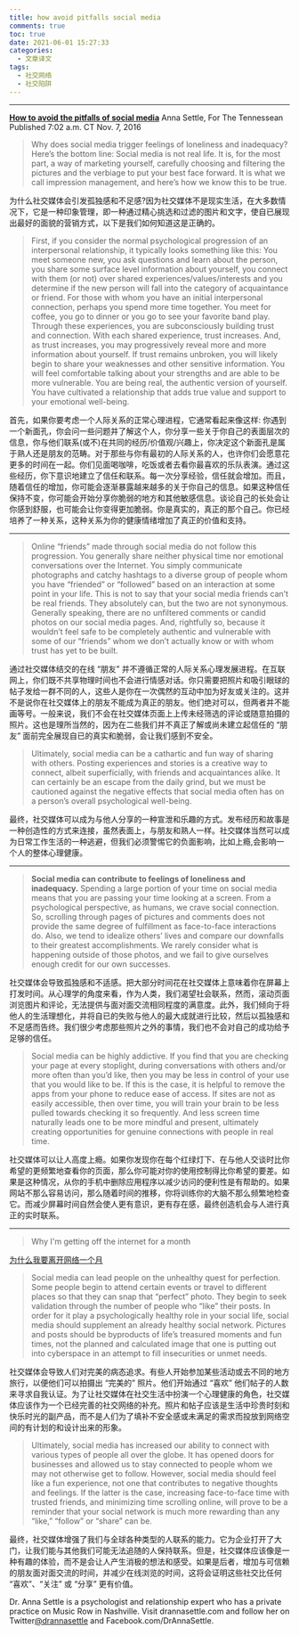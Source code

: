 ```yaml
---
title: how avoid pitfalls social media
comments: true
toc: true
date: 2021-06-01 15:27:33
categories:
  - 文章译文
tags:
  - 社交网络
  - 社交陷阱
---
```


---

**[How to avoid the pitfalls of social media](https://www.tennessean.com/story/life/health/2016/11/07/how-avoid-pitfalls-social-media/93079604/)**
Anna Settle, For The Tennessean
Published 7:02 a.m. CT Nov. 7, 2016

> Why does social media trigger feelings of loneliness and inadequacy? Here’s the bottom line: Social media is not real life. It is, for the most part, a way of marketing yourself, carefully choosing and filtering the pictures and the verbiage to put your best face forward. It is what we call impression management, and here’s how we know this to be true.

为什么社交媒体会引发孤独感和不足感?因为社交媒体不是现实生活，在大多数情况下，它是一种印象管理，即一种通过精心挑选和过滤的图片和文字，使自已展现出最好的面貌的营销方式，以下是我们如何知道这是正确的。

> First, if you consider the normal psychological progression of an interpersonal relationship, it typically looks something like this: You meet someone new, you ask questions and learn about the person, you share some surface level information about yourself, you connect with them (or not) over shared experiences/values/interests and you determine if the new person will fall into the category of acquaintance or friend. For those with whom you have an initial interpersonal connection, perhaps you spend more time together. You meet for coffee, you go to dinner or you go to see your favorite band play. Through these experiences, you are subconsciously building trust and connection. With each shared experience, trust increases. And, as trust increases, you may progressively reveal more and more information about yourself. If trust remains unbroken, you will likely begin to share your weaknesses and other sensitive information. You will feel comfortable talking about your strengths and are able to be more vulnerable. You are being real, the authentic version of yourself. You have cultivated a relationship that adds true value and support to your emotional well-being.

首先，如果你要考虑一个人际关系的正常心理进程，它通常看起来像这样: 你遇到一个新面孔，你会问一些问题并了解这个人，你分享一些关于你自己的表面层次的信息，你与他们联系(或不)在共同的经历/价值观/兴趣上，你决定这个新面孔是属于熟人还是朋友的范畴。对于那些与你有最初的人际关系的人，也许你们会愿意花更多的时间在一起。你们见面喝咖啡，吃饭或者去看你最喜欢的乐队表演。通过这些经历，你下意识地建立了信任和联系。每一次分享经验，信任就会增加。而且，随着信任的增加，你可能会逐渐暴露越来越多的关于你自己的信息。如果这种信任保持不变，你可能会开始分享你脆弱的地方和其他敏感信息。谈论自己的长处会让你感到舒服，也可能会让你变得更加脆弱。你是真实的，真正的那个自己。你已经培养了一种关系，这种关系为你的健康情绪增加了真正的价值和支持。

---

> Online “friends” made through social media do not follow this progression. You generally share neither physical time nor emotional conversations over the Internet. You simply communicate photographs and catchy hashtags to a diverse group of people whom you have “friended” or “followed” based on an interaction at some point in your life. This is not to say that your social media friends can’t be real friends. They absolutely can, but the two are not synonymous. Generally speaking, there are no unfiltered comments or candid photos on our social media pages. And, rightfully so, because it wouldn’t feel safe to be completely authentic and vulnerable with some of our “friends” whom we don’t actually know or with whom trust has yet to be built.

通过社交媒体结交的在线 “朋友” 并不遵循正常的人际关系心理发展进程。在互联网上，你们既不共享物理时间也不会进行情感对话。你只需要把照片和吸引眼球的帖子发给一群不同的人，这些人是你在一次偶然的互动中加为好友或关注的。这并不是说你在社交媒体上的朋友不能成为真正的朋友。他们绝对可以，但两者并不能画等号。一般来说，我们不会在社交媒体页面上上传未经筛选的评论或随意拍摄的照片。这也是理所当然的，因为在二些我们并不真正了解或尚未建立起信任的 “朋友” 面前完全展现自已的真实和脆弱，会让我们感到不安全。

> Ultimately, social media can be a cathartic and fun way of sharing with others. Posting experiences and stories is a creative way to connect, albeit superficially, with friends and acquaintances alike. It can certainly be an escape from the daily grind, but we must be cautioned against the negative effects that social media often has on a person’s overall psychological well-being.

最终，社交媒体可以成为与他人分享的一种宣泄和乐趣的方式。发布经历和故事是一种创造性的方式来连接，虽然表面上，与朋友和熟人一样。社交媒体当然可以成为日常工作生活的一种逃避，但我们必须警惕它的负面影响，比如上瘾,会影响一个人的整体心理健康。

---

> **Social media can contribute to feelings of loneliness and inadequacy.** Spending a large portion of your time on social media means that you are passing your time looking at a screen. From a psychological perspective, as humans, we crave social connection. So, scrolling through pages of pictures and comments does not provide the same degree of fulfillment as face-to-face interactions do. Also, we tend to idealize others’ lives and compare our downfalls to their greatest accomplishments. We rarely consider what is happening outside of those photos, and we fail to give ourselves enough credit for our own successes.

社交媒体会导致孤独感和不适感。把大部分时间花在社交媒体上意味着你在屏幕上打发时间。从心理学的角度来看，作为人类，我们渴望社会联系，然而，滚动页面浏览图片和评论，无法提供与面对面交流相同程度的满意度。此外，我们倾向于将他人的生活理想化，并将自已的失败与他人的最大成就进行比较，然后以孤独感和不足感而告终。我们很少考虑那些照片之外的事情，我们也不会对自己的成功给予足够的信任。

> Social media can be highly addictive. If you find that you are checking your page at every stoplight, during conversations with others and/or more often than you’d like, then you may be less in control of your use that you would like to be. If this is the case, it is helpful to remove the apps from your phone to reduce ease of access. If sites are not as easily accessible, then over time, you will train your brain to be less pulled towards checking it so frequently. And less screen time naturally leads one to be more mindful and present, ultimately creating opportunities for genuine connections with people in real time.

社交媒体可以让人高度上瘾。如果你发现你在每个红绿灯下、在与他人交谈时比你希望的更频繁地查看你的页面，那么你可能对你的使用控制得比你希望的要差。如果是这种情况，从你的手机中删除应用程序以减少访问的便利性是有帮助的。如果网站不那么容易访问，那么随着时间的推移，你将训练你的大脑不那么频繁地检查它。而减少屏幕时间自然会使人更有意识，更有存在感，最终创造机会与人进行真正的实时联系。

---

> Why I'm getting off the internet for a month

[为什么我要离开网络一个月](https://www.tennessean.com/story/life/entertainment/12th/2016/10/06/why-m-getting-off-internet-month/91701678/)

> Social media can lead people on the unhealthy quest for perfection. Some people begin to attend certain events or travel to different places so that they can snap that “perfect” photo. They begin to seek validation through the number of people who “like” their posts. In order for it play a psychologically healthy role in your social life, social media should supplement an already healthy social network. Pictures and posts should be byproducts of life’s treasured moments and fun times, not the planned and calculated image that one is putting out into cyberspace in an attempt to fill insecurities or unmet needs.

社交媒体会导致人们对完美的病态追求。有些人开始参加某些活动或去不同的地方旅行，以便他们可以拍摄出 “完美的” 照片。他们开始通过 “喜欢” 他们帖子的人数来寻求自我认证。为了让社交媒体在社交生活中扮演一个心理健康的角色，社交媒体应该作为一个已经完善的社交网络的补充。照片和帖子应该是生活中珍贵时刻和快乐时光的副产品，而不是人们为了填补不安全感或未满足的需求而投放到网络空间的有计划的和设计出来的形象。

> Ultimately, social media has increased our ability to connect with various types of people all over the globe. It has opened doors for businesses and allowed us to stay connected to people whom we may not otherwise get to follow. However, social media should feel like a fun experience, not one that contributes to negative thoughts and feelings. If the latter is the case, increasing face-to-face time with trusted friends, and minimizing time scrolling online, will prove to be a reminder that your social network is much more rewarding than any “like,” “follow” or “share” can be.

最终，社交媒体增强了我们与全球各种类型的人联系的能力。它为企业打开了大门，让我们能与其他我们可能无法追随的人保持联系。但是，社交媒体应该像是一种有趣的体验，而不是会让人产生消极的想法和感受。如果是后者，增加与可信赖的朋友面对面交流的时间，并减少在线浏览的时间，这将会证明这些社交比任何 “喜欢”、“关注” 或 “分享” 更有价值。



Dr. Anna Settle is a psychologist and relationship expert who has a private practice on Music Row in Nashville. Visit drannasettle.com and follow her on Twitter[@drannasettle](https://twitter.com/drannasettle) and Facebook.com/DrAnnaSettle.
